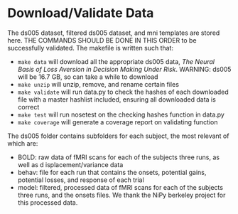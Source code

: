 # Download/Validate Data

The ds005 dataset, filtered ds005 dataset, and mni templates are stored here. 
THE COMMANDS SHOULD BE DONE IN THIS ORDER to be successfully validated.
The makefile is written such that:
 
- `make data` will download all the appropriate ds005 data, *The Neural Basis 
of Loss Aversion in Decision Making Under Risk*. WARNING: ds005 will be 16.7 GB, 
so can take a while to download 
- `make unzip` will unzip, remove, and rename certain files
- `make validate` will run data.py to check the hashes of each downloaded file 
with a master hashlist included, ensuring all downloaded data is correct  
- `make test` will run nosetest on the checking hashes function in data.py
- `make coverage` will generate a coverage report on validating function

The ds005 folder contains subfolders for each subject, the most relevant of 
which are:

- BOLD: raw data of fMRI scans for each of the subjects three runs, as well as d
isplacement/variance data 
- behav: file for each run that contains the onsets, potential gains, potential 
losses, and response of each trial
- model: filtered, processed data of fMRI scans for each of the subjects three 
runs, and the onsets files. We thank the NiPy berkeley project for this 
processed data.  

